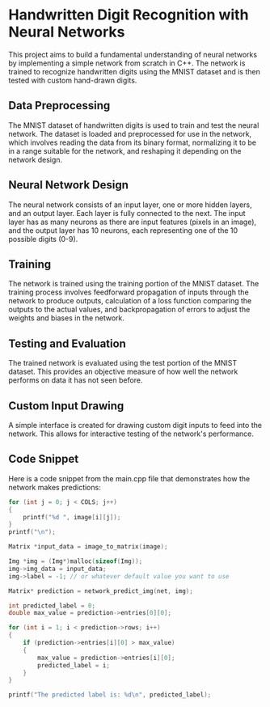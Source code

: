 # Handwritten Digit Recognition with Neural Networks

This project aims to build a fundamental understanding of neural networks by implementing a simple network from scratch in C++. The network is trained to recognize handwritten digits using the MNIST dataset and is then tested with custom hand-drawn digits.

## Data Preprocessing

The MNIST dataset of handwritten digits is used to train and test the neural network. The dataset is loaded and preprocessed for use in the network, which involves reading the data from its binary format, normalizing it to be in a range suitable for the network, and reshaping it depending on the network design.

## Neural Network Design

The neural network consists of an input layer, one or more hidden layers, and an output layer. Each layer is fully connected to the next. The input layer has as many neurons as there are input features (pixels in an image), and the output layer has 10 neurons, each representing one of the 10 possible digits (0-9).

## Training

The network is trained using the training portion of the MNIST dataset. The training process involves feedforward propagation of inputs through the network to produce outputs, calculation of a loss function comparing the outputs to the actual values, and backpropagation of errors to adjust the weights and biases in the network.

## Testing and Evaluation

The trained network is evaluated using the test portion of the MNIST dataset. This provides an objective measure of how well the network performs on data it has not seen before.

## Custom Input Drawing

A simple interface is created for drawing custom digit inputs to feed into the network. This allows for interactive testing of the network's performance.

## Code Snippet

Here is a code snippet from the main.cpp file that demonstrates how the network makes predictions:

```cpp
for (int j = 0; j < COLS; j++)
{
    printf("%d ", image[i][j]);
}
printf("\n");

Matrix *input_data = image_to_matrix(image);

Img *img = (Img*)malloc(sizeof(Img));
img->img_data = input_data;
img->label = -1; // or whatever default value you want to use

Matrix* prediction = network_predict_img(net, img);

int predicted_label = 0;
double max_value = prediction->entries[0][0];

for (int i = 1; i < prediction->rows; i++)
{
    if (prediction->entries[i][0] > max_value)
    {
        max_value = prediction->entries[i][0];
        predicted_label = i;
    }
}

printf("The predicted label is: %d\n", predicted_label);
